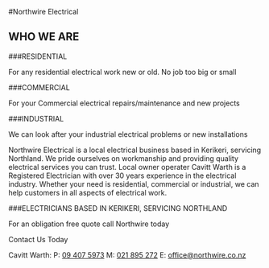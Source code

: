 #Northwire Electrical

## WHO WE ARE

###RESIDENTIAL

For any residential electrical work new or old. No job too big or small

###COMMERCIAL

For your Commercial electrical repairs/maintenance and new projects

###INDUSTRIAL

We can look after your industrial electrical problems or new installations

Northwire Electrical is a local electrical business based in Kerikeri, servicing Northland. We pride ourselves on workmanship and providing quality electrical services you can trust. Local owner operater Cavitt Warth is a Registered Electrician with over 30 years experience in the electrical industry. Whether your need is residential, commercial or industrial, we can help customers in all aspects of electrical work. 

###ELECTRICIANS BASED IN KERIKERI, SERVICING NORTHLAND

For an obligation free quote call Northwire today

Contact Us Today

Cavitt Warth:    P: [09 407 5973](tel:+6494075973)    M: [021 895 272](tel:+6421895272)    E: [office@northwire.co.nz](mailto:office@northwire.co.nz)
